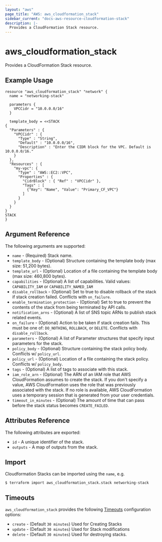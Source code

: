 ```yaml
---
layout: "aws"
page_title: "AWS: aws_cloudformation_stack"
sidebar_current: "docs-aws-resource-cloudformation-stack"
description: |-
  Provides a CloudFormation Stack resource.
---
```


# aws_cloudformation_stack

Provides a CloudFormation Stack resource.

## Example Usage

```hcl
resource "aws_cloudformation_stack" "network" {
  name = "networking-stack"

  parameters {
    VPCCidr = "10.0.0.0/16"
  }

  template_body = <<STACK
{
  "Parameters" : {
    "VPCCidr" : {
      "Type" : "String",
      "Default" : "10.0.0.0/16",
      "Description" : "Enter the CIDR block for the VPC. Default is 10.0.0.0/16."
    }
  },
  "Resources" : {
    "my-vpc": {
      "Type" : "AWS::EC2::VPC",
      "Properties" : {
        "CidrBlock" : { "Ref" : "VPCCidr" },
        "Tags" : [
          {"Key": "Name", "Value": "Primary_CF_VPC"}
        ]
      }
    }
  }
}
STACK
}
```

## Argument Reference

The following arguments are supported:

* `name` - (Required) Stack name.
* `template_body` - (Optional) Structure containing the template body (max size: 51,200 bytes).
* `template_url` - (Optional) Location of a file containing the template body (max size: 460,800 bytes).
* `capabilities` - (Optional) A list of capabilities.
  Valid values: `CAPABILITY_IAM` or `CAPABILITY_NAMED_IAM`
* `disable_rollback` - (Optional) Set to true to disable rollback of the stack if stack creation failed.
  Conflicts with `on_failure`.
* `enable_termination_protection` - (Optional) Set to true to prevent the contents of the stack from being terminated by API calls.
* `notification_arns` - (Optional) A list of SNS topic ARNs to publish stack related events.
* `on_failure` - (Optional) Action to be taken if stack creation fails. This must be
  one of: `DO_NOTHING`, `ROLLBACK`, or `DELETE`. Conflicts with `disable_rollback`.
* `parameters` - (Optional) A list of Parameter structures that specify input parameters for the stack.
* `policy_body` - (Optional) Structure containing the stack policy body.
  Conflicts w/ `policy_url`.
* `policy_url` - (Optional) Location of a file containing the stack policy.
  Conflicts w/ `policy_body`.
* `tags` - (Optional) A list of tags to associate with this stack.
* `iam_role_arn` - (Optional) The ARN of an IAM role that AWS CloudFormation assumes to create the stack. If you don't specify a value, AWS CloudFormation uses the role that was previously associated with the stack. If no role is available, AWS CloudFormation uses a temporary session that is generated from your user credentials.
* `timeout_in_minutes` - (Optional) The amount of time that can pass before the stack status becomes `CREATE_FAILED`.

## Attributes Reference

The following attributes are exported:

* `id` - A unique identifier of the stack.
* `outputs` - A map of outputs from the stack.


## Import

Cloudformation Stacks can be imported using the `name`, e.g.

```
$ terraform import aws_cloudformation_stack.stack networking-stack
```


<a id="timeouts"></a>
## Timeouts

`aws_cloudformation_stack` provides the following
[Timeouts](/docs/configuration/resources.html#timeouts) configuration options:

- `create` - (Default `30 minutes`) Used for Creating Stacks
- `update` - (Default `30 minutes`) Used for Stack modifications
- `delete` - (Default `30 minutes`) Used for destroying stacks.